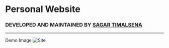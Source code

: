 <h1> Personal Website </h1>


### DEVELOPED AND MAINTAINED BY [SAGAR TIMALSENA](https://timalsenasagar.com.np) 

___
Demo Image
![Site](/img/Screenshot(60).png)





